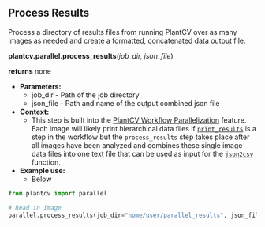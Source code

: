 ## Process Results

Process a directory of results files from running PlantCV over as many images as needed and create a formatted, concatenated data output file. 

**plantcv.parallel.process_results**(*job_dir, json_file*)

**returns** none

- **Parameters:**
    - job_dir   - Path of the job directory
    - json_file - Path and name of the output combined json file
- **Context:**
    - This step is built into the [PlantCV Workflow Parallelization](pipeline_parallel.md) feature. Each image will likely print 
    hierarchical data files if [`print_results`](print_results.md) is a step in the workflow but the `process_results` step takes place after all
    images have been analyzed and combines these single image data files into one text file that can be used as input for the [`json2csv`](tools.md#convert-output-json-data-files-to-csv-tables)
    function. 
- **Example use:**
    - Below 

```python
from plantcv import parallel 

# Read in image
parallel.process_results(job_dir="home/user/parallel_results", json_file="combined_output.txt")


```
